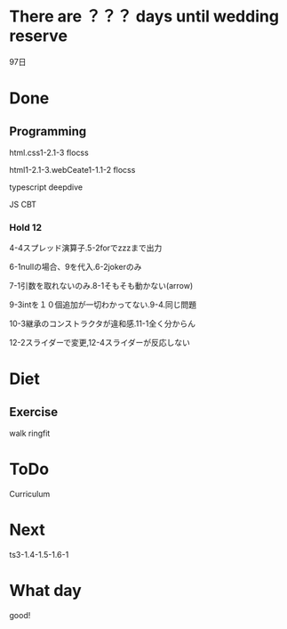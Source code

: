 # There are ？？？ days until wedding reserve

97日

# Done

## Programming

html.css1-2.1-3 flocss

html1-2.1-3.webCeate1-1.1-2 flocss

typescript deepdive

JS CBT

### Hold 12

4-4スプレッド演算子.5-2forでzzzまで出力

6-1nullの場合、9を代入.6-2jokerのみ

7-1引数を取れないのみ.8-1そもそも動かない(arrow)

9-3intを１０個追加が一切わかってない.9-4.同じ問題

10-3継承のコンストラクタが違和感.11-1全く分からん

12-2スライダーで変更,12-4スライダーが反応しない

# Diet

## Exercise 

walk ringfit

# ToDo

Curriculum

# Next

ts3-1.4-1.5-1.6-1

# What day

good!
